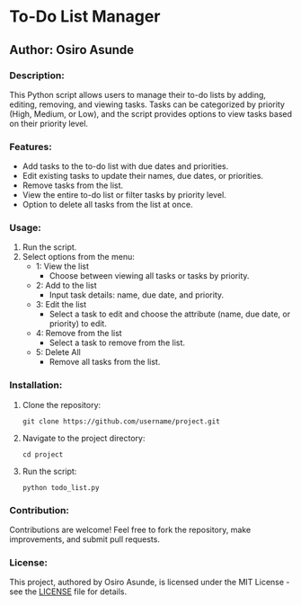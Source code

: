 
# To-Do List Manager

## Author: Osiro Asunde

### Description:
This Python script allows users to manage their to-do lists by adding, editing, removing, and viewing tasks. Tasks can be categorized by priority (High, Medium, or Low), and the script provides options to view tasks based on their priority level.

### Features:
- Add tasks to the to-do list with due dates and priorities.
- Edit existing tasks to update their names, due dates, or priorities.
- Remove tasks from the list.
- View the entire to-do list or filter tasks by priority level.
- Option to delete all tasks from the list at once.

### Usage:
1. Run the script.
2. Select options from the menu:
   - 1: View the list
     - Choose between viewing all tasks or tasks by priority.
   - 2: Add to the list
     - Input task details: name, due date, and priority.
   - 3: Edit the list
     - Select a task to edit and choose the attribute (name, due date, or priority) to edit.
   - 4: Remove from the list
     - Select a task to remove from the list.
   - 5: Delete All
     - Remove all tasks from the list.

### Installation:
1. Clone the repository:
   ```
   git clone https://github.com/username/project.git
   ```
2. Navigate to the project directory:
   ```
   cd project
   ```
3. Run the script:
   ```
   python todo_list.py
   ```

### Contribution:
Contributions are welcome! Feel free to fork the repository, make improvements, and submit pull requests.

### License:
This project, authored by Osiro Asunde, is licensed under the MIT License - see the [LICENSE](LICENSE) file for details.
